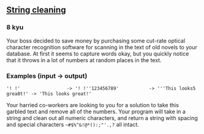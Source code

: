 <h2><a href=https://www.codewars.com/kata/57e1e61ba396b3727c000251/train/csharp target="_blank">String cleaning</a></h2><h3>8 kyu</h3><p>Your boss decided to save money by purchasing some cut-rate optical character recognition software for scanning in the text of old novels to your database. At first it seems to capture words okay, but you quickly notice that it throws in a lot of numbers at random places in the text.</p><h3 id="examples-input---output">Examples (input -&gt; output)</h3><pre><code>'! !'                 -&gt; '! !''123456789'           -&gt; '''This looks5 grea8t!' -&gt; 'This looks great!'</code></pre><p>Your harried co-workers are looking to you for a solution to take this garbled text and remove all of the numbers. Your program will take in a string and clean out all numeric characters, and return a string with spacing and special characters <code>~#$%^&amp;!@*():;"'.,?</code> all intact.</p>